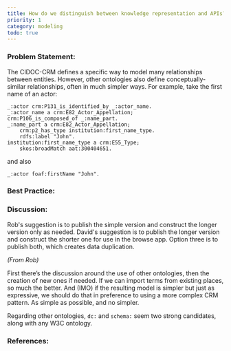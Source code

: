 ```yaml
---
title: How do we distinguish between knowledge representation and APIs?
priority: 1
category: modeling
todo: true
---
```

### Problem Statement:

The CIDOC-CRM defines a specific way to model many relationships between entities.  However, other ontologies also define conceptually-similar relationships, often in much simpler ways.  For example, take the first name of an actor:

    _:actor crm:P131_is_identified_by _:actor_name.
    _:actor_name a crm:E82_Actor_Appellation;
    crm:P106_is_composed_of _:name_part.
    _:name_part a crm:E82_Actor_Appellation;
        crm:p2_has_type institution:first_name_type.
        rdfs:label "John".
    institution:first_name_type a crm:E55_Type;
        skos:broadMatch aat:300404651.

and also

    _:actor foaf:firstName "John".

### Best Practice:

### Discussion:

Rob's suggestion is to publish the simple version and construct the longer version only as needed.  David's suggestion is to publish the longer version and construct the shorter one for use in the browse app.  Option three is to publish both, which creates data duplication.  

*(From Rob)*

First there’s the discussion around the use of other ontologies, then the creation of new ones if needed.  If we can import terms from existing places, so much the better. And (IMO) if the resulting model is simpler but just as expressive, we should do that in preference to using a more complex CRM pattern.  As simple as possible, and no simpler.

Regarding other ontologies, `dc:` and `schema:` seem two strong candidates, along with any W3C ontology.


### References:



